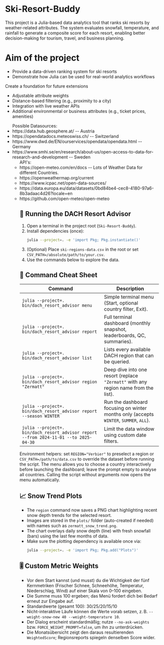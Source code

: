 # Ski-Resort-Buddy

This project is a Julia-based data analytics tool that ranks ski resorts by weather-related attributes. The system evaluates snowfall, temperature, and rainfall to generate a composite score for each resort, enabling better decision-making for tourism, travel, and business planning.

# Aim of the project
<ul>
<li>Provide a data-driven ranking system for ski resorts</li>
<li>Demonstrate how Julia can be used for real-world analytics workflows</li>
</ul>

Create a foundation for future extensions
<ul>
  <li>Adjustable attribute weights</li>
  <li>Distance-based filtering (e.g., proximity to a city)</li>
  <li>Integration with live weather APIs</li>
  <li>Additional environmental or business attributes (e.g., ticket prices, amenities)</li>
</ul>

<ul>Possible Datasources: 
    <li>https://data.hub.geosphere.at/ -- Austria
    <li>https://opendatadocs.meteoswiss.ch/ -- Switzerland
    <li>https://www.dwd.de/EN/ourservices/opendata/opendata.html -- Germany
    <li>https://www.smhi.se/en/research/about-us/open-access-to-data-for-research-and-development -- Sweden

<ul>API's: 
    <li>https://open-meteo.com/en/docs -- Lots of Weather Data for different Countries.
    <li>https://openweathermap.org/current
    <li>https://www.icpac.net/open-data-sources/
    <li>https://data.europa.eu/data/datasets/0bd84be4-cec8-4180-97a6-8b3adaac4d26?locale=en
    <li>https://github.com/open-meteo/open-meteo

## 🚀 Running the DACH Resort Advisor

1. Open a terminal in the project root (`Ski-Resort-Buddy`).
2. Install dependencies (once):
   ```bash
   julia --project=. -e 'import Pkg; Pkg.instantiate()'
   ```
3. (Optional) Place `ski-regions-data.csv` in the root or set `CSV_PATH=/absolute/path/to/your.csv`.
4. Use the commands below to explore the data.

## 🧭 Command Cheat Sheet

| Command | Description |
| --- | --- |
| `julia --project=. bin/dach_resort_advisor menu` | Simple terminal menu (Start, optional country filter, Exit). |
| `julia --project=. bin/dach_resort_advisor report` | Full terminal dashboard (monthly snapshot, leaderboards, QC, summaries). |
| `julia --project=. bin/dach_resort_advisor list` | Lists every available DACH region that can be queried. |
| `julia --project=. bin/dach_resort_advisor region "Zermatt"` | Deep dive into one resort (replace `"Zermatt"` with any region name from the list). |
| `julia --project=. bin/dach_resort_advisor report --season WINTER` | Run the dashboard focusing on winter months only (accepts `WINTER`, `SUMMER`, `ALL`). |
| `julia --project=. bin/dach_resort_advisor report --from 2024-11-01 --to 2025-04-30` | Limit the data window using custom date filters. |

Environment helpers: set `REGION="Verbier"` to preselect a region or `CSV_PATH=/path/to/data.csv` to override the dataset before running the script.
The menu allows you to choose a country interactively before launching the dashboard; leave the prompt empty to analyse all countries.
Calling the script without arguments now opens the menu automatically.

## 📈 Snow Trend Plots

- The `region` command now saves a PNG chart highlighting recent snow depth trends for the selected resort.
- Images are stored in the `plots/` folder (auto-created if needed) with names such as `zermatt_snow_trend.png`.
- The chart overlays daily snow depth (line) with fresh snowfall (bars) using the last few months of data.
- Make sure the plotting dependency is available once via:
  ```bash
  julia --project=. -e 'import Pkg; Pkg.add("Plots")'
  ```

## 🎚️ Custom Metric Weights

- Vor dem Start kannst (und musst) du die Wichtigkeit der fünf Kernmetriken (Frischer Schnee, Schneehöhe, Temperatur, Niederschlag, Wind) auf einer Skala von 0–100 eingeben.
- Die Summe muss 100 ergeben; das Menü fordert dich bei Bedarf erneut zur Eingabe auf.
- Standardwerte (gesamt 100): 30/25/20/15/10
- Nicht-interaktive Läufe können die Werte vorab setzen, z. B. `--weight-snow-new 40 --weight-temperature 10`.
- Der Dialog erscheint standardmäßig; nutze `--no-ask-weights` bzw. `FORCE_WEIGHT_PROMPT=false`, um ihn zu unterdrücken.
- Die Monatsübersicht zeigt den daraus resultierenden `WeightedScore`; Regionsreports spiegeln denselben Score wider.
